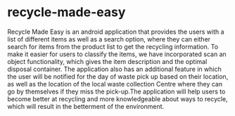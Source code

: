 # recycle-made-easy
Recycle Made Easy is an android application that provides the users with a list of different items as well as a search option, where they can either search for items from the product list to get the recycling information. To make it easier for users to classify the items, we have incorporated scan an object functionality, which gives the item description and the optimal disposal container. The application also has an additional feature in which the user will be notified for the day of waste pick up based on their location, as well as the location of the local waste collection Centre where they can go by themselves if they miss the pick-up.The application will help users to become better at recycling and more knowledgeable about ways to recycle, which will result in the betterment of the environment.
